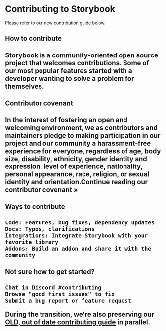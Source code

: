 <h1>Contributing to Storybook</h1>

Please refer to our new contribution guide below. 

<h2>How to contribute<h2>

Storybook is a community-oriented open source project that welcomes contributions. Some of our most popular features started with a developer wanting to solve a problem for themselves.
    
<h2>Contributor covenant<h2>

In the interest of fostering an open and welcoming environment, we as contributors and maintainers pledge to making participation in our project and our community a harassment-free experience for everyone, regardless of age, body size, disability, ethnicity, gender identity and expression, level of experience, nationality, personal appearance, race, religion, or sexual identity and orientation.Continue reading our contributor covenant »

    
 <h2>Ways to contribute<h2>

    Code: Features, bug fixes, dependency updates
    Docs: Typos, clarifications
    Integrations: Integrate Storybook with your favorite library
    Addons: Build an addon and share it with the community
 
<h2>Not sure how to get started?<h2>

    Chat in Discord #contributing
    Browse "good first issues" to fix
    Submit a bug report or feature request

During the transition, we're also preserving our [OLD, out of date contributing guide](./CONTRIBUTING.old.md) in parallel.
